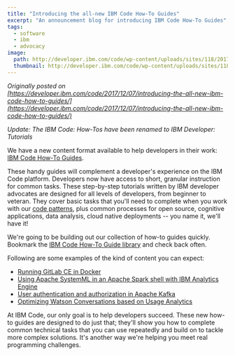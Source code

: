 ```yaml
---
title: "Introducing the all-new IBM Code How-To Guides"
excerpt: "An announcement blog for introducing IBM Code How-To Guides"
tags: 
  - software
  - ibm
  - advocacy
image:
  path: http://developer.ibm.com/code/wp-content/uploads/sites/118/2017/12/direction.png
  thumbnail: http://developer.ibm.com/code/wp-content/uploads/sites/118/2017/12/direction.png
---
```


_Originally posted on [https://developer.ibm.com/code/2017/12/07/introducing-the-all-new-ibm-code-how-to-guides/](https://developer.ibm.com/code/2017/12/07/introducing-the-all-new-ibm-code-how-to-guides/)_

_Update: The IBM Code: How-Tos have been renamed to IBM Developer: Tutorials_

We have a new content format available to help developers in their work: [IBM Code How-To Guides](https://developer.ibm.com/code/howtos/).

These handy guides will complement a developer's experience on the IBM Code platform. Developers now have access to short, granular instruction for common tasks. These step-by-step tutorials written by IBM developer advocates are designed for all levels of developers, from beginner to veteran. They cover basic tasks that you'll need to complete when you work with our [code patterns](https://developer.ibm.com/code/patterns/), plus common processes for open source, cognitive applications, data analysis, cloud native deployments -- you name it, we'll have it!

We're going to be building out our collection of how-to guides quickly. Bookmark the [IBM Code How-To Guide library](https://developer.ibm.com/code/howtos/) and check back often.

Following are some examples of the kind of content you can expect:

* [Running GitLab CE in Docker](https://developer.ibm.com/code/howtos/#!/howto/running-gitlab-ce-docker)
* [Using Apache SystemML in an Apache Spark shell with IBM Analytics Engine](https://developer.ibm.com/code/howtos/#!/howto/using-systemML-in-spark-with-IAE)
* [User authentication and authorization in Apache Kafka](https://developer.ibm.com/code/howtos/#!/howto/kafka-authn-authz)
* [Optimizing Watson Conversations based on Usage Analytics](https://developer.ibm.com/code/howtos/#!/howto/conversation-optimizer)

At IBM Code, our only goal is to help developers succeed. These new how-to guides are designed to do just that; they'll show you how to complete common technical tasks that you can use repeatedly and build on to tackle more complex solutions. It's another way we're helping you meet real programming challenges.
